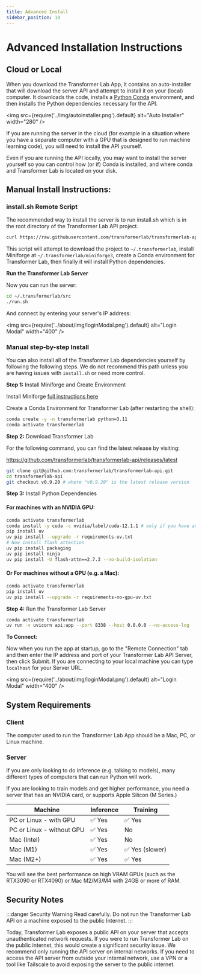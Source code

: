 ```yaml
---
title: Advanced Install
sidebar_position: 10
---
```


# Advanced Installation Instructions

## Cloud or Local

When you download the Transformer Lab App, it contains an auto-installer that will download the server API and attempt to install it on your (local) computer. It downloads the code, installs a [Python Conda](https://docs.conda.io/en/latest/) environment, and then installs the Python dependencies necessary for the API.

<img
src={require('../img/autoinstaller.png').default}
alt="Auto Installer"
width="280"
/>

If you are running the server in the cloud (for example in a situation where you have a separate computer with a GPU that is designed to run machine learning code), you will need to install the API yourself.

Even if you are running the API locally, you may want to install the server yourself so you can control how (or if) Conda is installed, and where conda and Transformer Lab is located on your disk.

## Manual Install Instructions:

### install.sh Remote Script

The recommended way to install the server is to run install.sh which is in the root directory of the Transformer Lab API project.

```bash
curl https://raw.githubusercontent.com/transformerlab/transformerlab-api/main/install.sh | bash
```

This script will attempt to download the project to `~/.transformerlab`, install Miniforge at `~/.transformerlab/miniforge3`, create a Conda environment for Transformer Lab, then finally it will install Python dependencies.

**Run the Transformer Lab Server**

Now you can run the server:

```bash
cd ~/.transformerlab/src
./run.sh
```

And connect by entering your server's IP address:

<img
src={require('../about/img/loginModal.png').default}
alt="Login Modal"
width="400"
/>

### Manual step-by-step Install

You can also install all of the Transformer Lab dependencies yourself by following the following steps. We do not recommend this path unless you are having issues with `install.sh` or need more control.

**Step 1:** Install Miniforge and Create Environment

Install Miniforge [full instructions here](https://github.com/conda-forge/miniforge?tab=readme-ov-file#install)

Create a Conda Environment for Transformer Lab (after restarting the shell):

```bash
conda create -y -n transformerlab python=3.11
conda activate transformerlab
```

**Step 2:** Download Transformer Lab

For the following command, you can find the latest release by visiting:

https://github.com/transformerlab/transformerlab-api/releases/latest

```bash
git clone git@github.com:transformerlab/transformerlab-api.git
cd transformerlab-api
git checkout v0.9.20 # where "v0.9.20" is the latest release version
```

**Step 3:** Install Python Dependencies

#### For machines with an NVIDIA GPU:

```bash
conda activate transformerlab
conda install -y cuda -c nvidia/label/cuda-12.1.1 # only if you have an NVIDIA GPU
pip install uv
uv pip install --upgrade -r requirements-uv.txt
# Now install flash attention
uv pip install packaging
uv pip install ninja
uv pip install -U flash-attn==2.7.3 --no-build-isolation
```

#### Or For machines without a GPU (e.g. a Mac):

```bash
conda activate transformerlab
pip install uv
uv pip install --upgrade -r requirements-no-gpu-uv.txt
```

**Step 4:** Run the Transformer Lab Server

```bash
conda activate transformerlab
uv run -v uvicorn api:app --port 8338 --host 0.0.0.0 --no-access-log
```

**To Connect:**

Now when you run the app at startup, go to the "Remote Connection" tab and then enter the IP address and port of your Transformer Lab API Server, then click Submit. If you are connecting to your local machine you can type `localhost` for your Server URL.

<img
src={require('../about/img/loginModal.png').default}
alt="Login Modal"
width="400"
/>

## System Requirements

### Client

The computer used to run the Transformer Lab App should be a Mac, PC, or Linux machine.

### Server

If you are only looking to do inference (e.g. talking to models), many different types of computers that can run Python will work.

If you are looking to train models and get higher performance, you need a server that has an NVIDIA card, or supports Apple Silicon (M Series.)

| Machine                   | Inference | Training        |
| ------------------------- | --------- | --------------- |
| PC or Linux - with GPU    | ✅ Yes    | ✅ Yes          |
| PC or Linux - without GPU | ✅ Yes    | No              |
| Mac (Intel)               | ✅ Yes    | No              |
| Mac (M1)                  | ✅ Yes    | ✅ Yes (slower) |
| Mac (M2+)                 | ✅ Yes    | ✅ Yes          |

You will see the best performance on high VRAM GPUs (such as the RTX3090 or RTX4090) or Mac M2/M3/M4 with 24GB or more of RAM.

## Security Notes

:::danger Security Warning
Read carefully. Do not run the Transformer Lab API on a machine exposed to the public Internet.
:::

Today, Transformer Lab exposes a public API on your server that accepts unauthenticated network requests. If you were to run Transformer Lab on the public internet, this would create a significant security issue. We recommend only running the API server on internal networks. If you need to access the API server from outside your internal network, use a VPN or a tool like Tailscale to avoid exposing the server to the public internet.